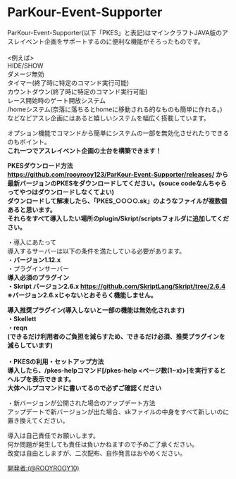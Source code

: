 # ParKour-Event-Supporter

ParKour-Event-Supporter(以下「PKES」と表記)はマインクラフトJAVA版のアスレイベント企画をサポートするのに便利な機能がそろったものです。<br>
<br>
<例えば><br>
HIDE/SHOW<br>
ダメージ無効<br>
タイマー(終了時に特定のコマンド実行可能)<br>
カウントダウン(終了時に特定のコマンド実行可能)<br>
レース開始時のゲート開放システム<br>
/homeシステム(奈落に落ちるとhomeに移動される的なものも簡単に作れる。)<br>
などなどアスレ企画にはあると嬉しいシステムを幅広く搭載しています。

オプション機能でコマンドから簡単にシステムの一部を無効化させれたりできるのもポイント。<br>
**これ一つでアスレイベント企画の土台を構築できます！<br>**


**PKESダウンロード方法**<br>
**https://github.com/rooyrooy123/ParKour-Event-Supporter/releases/ から最新バージョンのPKESをダウンロードしてください。(souce codeなんちゃらってやつはダウンロードしなくてよい)<br>
ダウンロードして解凍したら、「PKES_○○○○.sk」のようなファイルが複数個あると思います。<br>
それらをすべて導入したい場所のplugin/Skript/scriptsフォルダに追加してください。**

・導入にあたって<br>
導入するサーバーは以下の条件を満たしている必要があります。<br>
・**バージョン1.12.x**<br>
・プラグインサーバー<br>
**導入必須のプラグイン**<br>
**・Skript バージョン2.6.x https://github.com/SkriptLang/Skript/tree/2.6.4 <br>
※バージョン2.6.xじゃないとおそらく機能しません。**<br>

**導入推奨プラグイン(導入しないと一部の機能は無効化されます)<br>
・Skellett<br>
・reqn
<br>
(できるだけ利用者のご負担を減らすため、できるだけ必須、推奨プラグインを減らしています)**<br>
<br>
**・PKESの利用・セットアップ方法**<br>
**導入したら、/pkes-helpコマンド[/pkes-help <ページ数(1~x)>]を実行するとヘルプを表示できます。**<br>
**大体ヘルプコマンドに書いてるので必ずご確認ください**<br>

・新バージョンが公開された場合のアップデート方法<br>
アップデートで新バージョンが出た場合、skファイルの中身をすべて新しいのに置き換えてください。<br>

導入は自己責任でお願いします。<br>
何か問題が発生しても責任は負いかねますので予めご了承ください。<br>
改変は自由としますが、二次配布、自作発言はおやめください。

[開発者:(@ROOYROOY10)](https://twitter.com/ROOYROOY10)<br>
